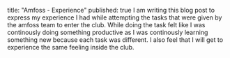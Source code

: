 title: "Amfoss - Experience"
published: true
I am writing this blog post to express my experience I had while attempting the tasks that were given by the amfoss team to enter the club.
While doing the task felt like I was continously doing something productive as I was continously learning something new because each task was different.
I also feel that I will get to experience the same feeling inside the club. 
